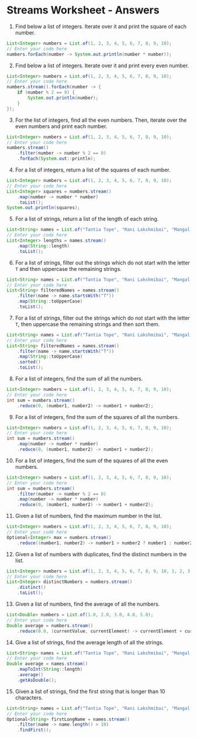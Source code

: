 # Streams Worksheet - Answers

1. Find below a list of integers. Iterate over it and print the square of each number.

```java
List<Integer> numbers = List.of(1, 2, 3, 4, 5, 6, 7, 8, 9, 10);
// Enter your code here
numbers.forEach(number -> System.out.println(number * number));
```

2. Find below a list of integers. Iterate over it and print every even number.

```java
List<Integer> numbers = List.of(1, 2, 3, 4, 5, 6, 7, 8, 9, 10);
// Enter your code here
numbers.stream().forEach(number -> {
    if (number % 2 == 0) {
        System.out.println(number);
    }
});
```

3. For the list of integers, find all the even numbers. Then, iterate over the even numbers and print each number.

```java
List<Integer> numbers = List.of(1, 2, 3, 4, 5, 6, 7, 8, 9, 10);
// Enter your code here
numbers.stream()
    .filter(number -> number % 2 == 0)
    .forEach(System.out::println);
```

4. For a list of integers, return a list of the squares of each number.

```java
List<Integer> numbers = List.of(1, 2, 3, 4, 5, 6, 7, 8, 9, 10);
// Enter your code here
List<Integer> squares = numbers.stream()
    .map(number -> number * number)
    .toList();
System.out.println(squares);
```

5. For a list of strings, return a list of the length of each string.

```java
List<String> names = List.of("Tantia Tope", "Rani Lakshmibai", "Mangal Pandey", "Nana Sahib");
// Enter your code here
List<Integer> lengths = names.stream()
    .map(String::length)
    .toList();
```

6. For a list of strings, filter out the strings which do not start with the letter `T` and then uppercase the remaining strings.

```java
List<String> names = List.of("Tantia Tope", "Rani Lakshmibai", "Mangal Pandey", "Nana Sahib");
// Enter your code here
List<String> filteredNames = names.stream()
    .filter(name -> name.startsWith("T"))
    .map(String::toUpperCase)
    .toList();
```

7. For a list of strings, filter out the strings which do not start with the letter `T`, then uppercase the remaining strings and then sort them.

```java
List<String> names = List.of("Tantia Tope", "Rani Lakshmibai", "Mangal Pandey", "Nana Sahib");
// Enter your code here
List<String> filteredNames = names.stream()
    .filter(name -> name.startsWith("T"))
    .map(String::toUpperCase)
    .sorted()
    .toList();
```

8. For a list of integers, find the sum of all the numbers.

```java
List<Integer> numbers = List.of(1, 2, 3, 4, 5, 6, 7, 8, 9, 10);
// Enter your code here
int sum = numbers.stream()
    .reduce(0, (number1, number2) -> number1 + number2);
```

9. For a list of integers, find the sum of the squares of all the numbers.

```java
List<Integer> numbers = List.of(1, 2, 3, 4, 5, 6, 7, 8, 9, 10);
// Enter your code here
int sum = numbers.stream()
    .map(number -> number * number)
    .reduce(0, (number1, number2) -> number1 + number2);
```

10. For a list of integers, find the sum of the squares of all the even numbers.

```java
List<Integer> numbers = List.of(1, 2, 3, 4, 5, 6, 7, 8, 9, 10);
// Enter your code here
int sum = numbers.stream()
    .filter(number -> number % 2 == 0)
    .map(number -> number * number)
    .reduce(0, (number1, number2) -> number1 + number2);
```

11.  Given a list of numbers, find the maximum number in the list.


```java
List<Integer> numbers = List.of(1, 2, 3, 4, 5, 6, 7, 8, 9, 10);
// Enter your code here
Optional<Integer> max = numbers.stream()
    .reduce((number1, number2) -> number1 > number2 ? number1 : number2);
```

12. Given a list of numbers with duplicates, find the distinct numbers in the list.

```java
List<Integer> numbers = List.of(1, 2, 3, 4, 5, 6, 7, 8, 9, 10, 1, 2, 3, 4, 5);
// Enter your code here
List<Integer> distinctNumbers = numbers.stream()
    .distinct()
    .toList();
```

13.  Given a list of numbers, find the average of all the numbers.
```java
List<Double> numbers = List.of(1.0, 2.0, 3.0, 4.0, 5.0);
// Enter your code here
Double average = numbers.stream()
    .reduce(0.0, (currentValue, currentElement) -> currentElement + currentValue) / numbers.size();;
```

14. Give a list of strings, find the average length of all the strings.

```java
List<String> names = List.of("Tantia Tope", "Rani Lakshmibai", "Mangal Pandey", "Nana Sahib");
// Enter your code here
Double average = names.stream()
    .mapToInt(String::length)
    .average()
    .getAsDouble();
```

15.  Given a list of strings, find the first string that is longer than 10 characters.

```java
List<String> names = List.of("Tantia Tope", "Rani Lakshmibai", "Mangal Pandey", "Nana Sahib");
// Enter your code here
Optional<String> firstLongName = names.stream()
    .filter(name -> name.length() > 10)
    .findFirst();
```
